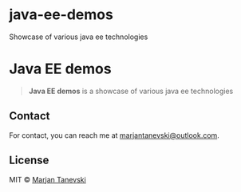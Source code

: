# java-ee-demos
Showcase of various java ee technologies

# Java EE demos
> **Java EE demos** is a showcase of various java ee technologies
 
## Contact

For contact, you can reach me at [marjantanevski@outlook.com](marjantanevski@outlook.com).

## License

MIT © [Marjan Tanevski](marjantanevski@outlook.com)